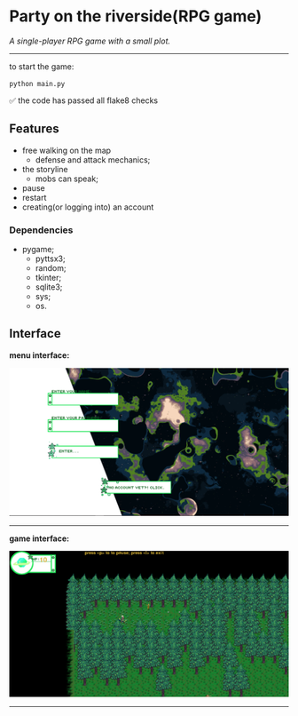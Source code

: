 # Party on the riverside(RPG game)
*A single-player RPG game with a small plot.*
____
to start the game:
```
python main.py
```
:white_check_mark: the code has passed all flake8 checks
## Features
- free walking on the map
  - defense and attack mechanics;
- the storyline
  - mobs can speak;
- pause
- restart
- creating(or logging into) an account
### Dependencies
- pygame;
  - pyttsx3;
  - random;
  - tkinter;
  - sqlite3;
  - sys;
  - os.

## Interface
__menu interface:__

![An image is missing?](Изображения/screen_reg_1.PNG "This is how it looks on your computer!")
____
__game interface:__

![An image is missing?](Изображения/screen_game.PNG "This is how it looks on your computer!")
____
